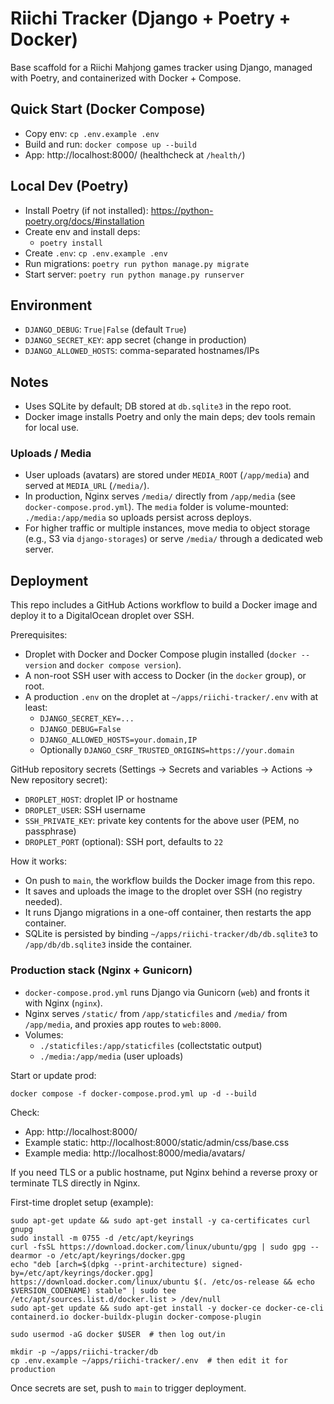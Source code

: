 # Riichi Tracker (Django + Poetry + Docker)

Base scaffold for a Riichi Mahjong games tracker using Django, managed with Poetry, and containerized with Docker + Compose.

## Quick Start (Docker Compose)

- Copy env: `cp .env.example .env`
- Build and run: `docker compose up --build`
- App: http://localhost:8000/ (healthcheck at `/health/`)

## Local Dev (Poetry)

- Install Poetry (if not installed): https://python-poetry.org/docs/#installation
- Create env and install deps:
  - `poetry install`
- Create `.env`: `cp .env.example .env`
- Run migrations: `poetry run python manage.py migrate`
- Start server: `poetry run python manage.py runserver`

## Environment

- `DJANGO_DEBUG`: `True|False` (default `True`)
- `DJANGO_SECRET_KEY`: app secret (change in production)
- `DJANGO_ALLOWED_HOSTS`: comma-separated hostnames/IPs

## Notes

- Uses SQLite by default; DB stored at `db.sqlite3` in the repo root.
- Docker image installs Poetry and only the main deps; dev tools remain for local use.

### Uploads / Media

- User uploads (avatars) are stored under `MEDIA_ROOT` (`/app/media`) and served at `MEDIA_URL` (`/media/`).
- In production, Nginx serves `/media/` directly from `/app/media` (see `docker-compose.prod.yml`). The `media` folder is volume-mounted: `./media:/app/media` so uploads persist across deploys.
- For higher traffic or multiple instances, move media to object storage (e.g., S3 via `django-storages`) or serve `/media/` through a dedicated web server.

## Deployment

This repo includes a GitHub Actions workflow to build a Docker image and deploy it to a DigitalOcean droplet over SSH.

Prerequisites:

- Droplet with Docker and Docker Compose plugin installed (`docker --version` and `docker compose version`).
- A non-root SSH user with access to Docker (in the `docker` group), or root.
- A production `.env` on the droplet at `~/apps/riichi-tracker/.env` with at least:
  - `DJANGO_SECRET_KEY=...`
  - `DJANGO_DEBUG=False`
  - `DJANGO_ALLOWED_HOSTS=your.domain,IP`
  - Optionally `DJANGO_CSRF_TRUSTED_ORIGINS=https://your.domain`

GitHub repository secrets (Settings → Secrets and variables → Actions → New repository secret):

- `DROPLET_HOST`: droplet IP or hostname
- `DROPLET_USER`: SSH username
- `SSH_PRIVATE_KEY`: private key contents for the above user (PEM, no passphrase)
- `DROPLET_PORT` (optional): SSH port, defaults to `22`

How it works:

- On push to `main`, the workflow builds the Docker image from this repo.
- It saves and uploads the image to the droplet over SSH (no registry needed).
- It runs Django migrations in a one-off container, then restarts the app container.
- SQLite is persisted by binding `~/apps/riichi-tracker/db/db.sqlite3` to `/app/db/db.sqlite3` inside the container.

### Production stack (Nginx + Gunicorn)

- `docker-compose.prod.yml` runs Django via Gunicorn (`web`) and fronts it with Nginx (`nginx`).
- Nginx serves `/static/` from `/app/staticfiles` and `/media/` from `/app/media`, and proxies app routes to `web:8000`.
- Volumes:
  - `./staticfiles:/app/staticfiles` (collectstatic output)
  - `./media:/app/media` (user uploads)

Start or update prod:

```
docker compose -f docker-compose.prod.yml up -d --build
```

Check:

- App: http://localhost:8000/
- Example static: http://localhost:8000/static/admin/css/base.css
- Example media: http://localhost:8000/media/avatars/<uploaded-file>

If you need TLS or a public hostname, put Nginx behind a reverse proxy or terminate TLS directly in Nginx.

First-time droplet setup (example):

```
sudo apt-get update && sudo apt-get install -y ca-certificates curl gnupg
sudo install -m 0755 -d /etc/apt/keyrings
curl -fsSL https://download.docker.com/linux/ubuntu/gpg | sudo gpg --dearmor -o /etc/apt/keyrings/docker.gpg
echo "deb [arch=$(dpkg --print-architecture) signed-by=/etc/apt/keyrings/docker.gpg] https://download.docker.com/linux/ubuntu $(. /etc/os-release && echo $VERSION_CODENAME) stable" | sudo tee /etc/apt/sources.list.d/docker.list > /dev/null
sudo apt-get update && sudo apt-get install -y docker-ce docker-ce-cli containerd.io docker-buildx-plugin docker-compose-plugin

sudo usermod -aG docker $USER  # then log out/in

mkdir -p ~/apps/riichi-tracker/db
cp .env.example ~/apps/riichi-tracker/.env  # then edit it for production
```

Once secrets are set, push to `main` to trigger deployment.
